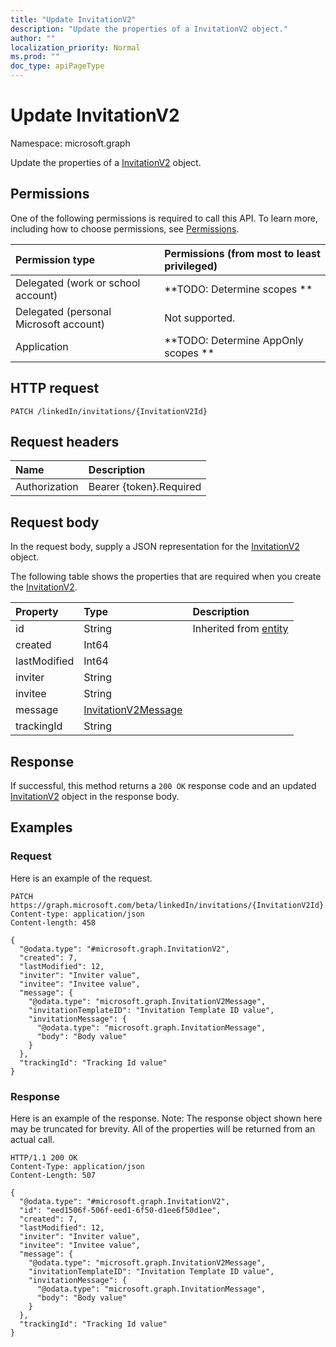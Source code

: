 ```yaml
---
title: "Update InvitationV2"
description: "Update the properties of a InvitationV2 object."
author: ""
localization_priority: Normal
ms.prod: ""
doc_type: apiPageType
---
```


# Update InvitationV2

Namespace: microsoft.graph

Update the properties of a [InvitationV2](../resources/invitationv2.md) object.

## Permissions
One of the following permissions is required to call this API. To learn more, including how to choose permissions, see [Permissions](/concepts/permissions-reference.md).

|Permission type|Permissions (from most to least privileged)|
|:---|:---|
|Delegated (work or school account)|**TODO: Determine scopes **|
|Delegated (personal Microsoft account)|Not supported.|
|Application|**TODO: Determine AppOnly scopes **|

## HTTP request
<!-- {
  "blockType": "ignored"
}
-->
``` http
PATCH /linkedIn/invitations/{InvitationV2Id}
```

## Request headers
|Name|Description|
|:---|:---|
|Authorization|Bearer {token}.Required|

## Request body
In the request body, supply a JSON representation for the [InvitationV2](../resources/invitationv2.md) object.

The following table shows the properties that are required when you create the [InvitationV2](../resources/invitationv2.md).

|Property|Type|Description|
|:---|:---|:---|
|id|String| Inherited from [entity](../resources/entity.md)|
|created|Int64||
|lastModified|Int64||
|inviter|String||
|invitee|String||
|message|[InvitationV2Message](../resources/invitationv2message.md)||
|trackingId|String||



## Response
If successful, this method returns a `200 OK` response code and an updated [InvitationV2](../resources/invitationv2.md) object in the response body.

## Examples

### Request
Here is an example of the request.
<!-- {
  "blockType": "request",
  "name": "update_invitationv2"
}
-->
``` http
PATCH https://graph.microsoft.com/beta/linkedIn/invitations/{InvitationV2Id}
Content-type: application/json
Content-length: 458

{
  "@odata.type": "#microsoft.graph.InvitationV2",
  "created": 7,
  "lastModified": 12,
  "inviter": "Inviter value",
  "invitee": "Invitee value",
  "message": {
    "@odata.type": "microsoft.graph.InvitationV2Message",
    "invitationTemplateID": "Invitation Template ID value",
    "invitationMessage": {
      "@odata.type": "microsoft.graph.InvitationMessage",
      "body": "Body value"
    }
  },
  "trackingId": "Tracking Id value"
}
```

### Response
Here is an example of the response. Note: The response object shown here may be truncated for brevity. All of the properties will be returned from an actual call.
<!-- {
  "blockType": "response",
  "truncated": true
}
-->
``` http
HTTP/1.1 200 OK
Content-Type: application/json
Content-Length: 507

{
  "@odata.type": "#microsoft.graph.InvitationV2",
  "id": "eed1506f-506f-eed1-6f50-d1ee6f50d1ee",
  "created": 7,
  "lastModified": 12,
  "inviter": "Inviter value",
  "invitee": "Invitee value",
  "message": {
    "@odata.type": "microsoft.graph.InvitationV2Message",
    "invitationTemplateID": "Invitation Template ID value",
    "invitationMessage": {
      "@odata.type": "microsoft.graph.InvitationMessage",
      "body": "Body value"
    }
  },
  "trackingId": "Tracking Id value"
}
```


